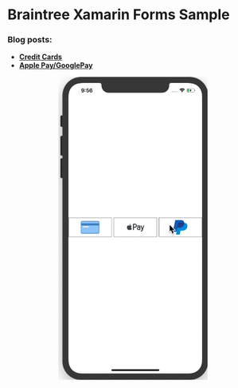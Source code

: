 # Braintree Xamarin Forms Sample

### Blog posts: 
  - [**Credit Cards**](http://www.xamboy.com/2020/01/28/braintree-integration-in-xamarin-forms-part-1/)
  - [**Apple Pay/GooglePay**](http://www.xamboy.com/2020/02/11/braintree-integration-in-xamarin-forms-part-2/)

<p align="center">
<img width="300" height:"700" src="paypalsample.gif" title="Android"/>
</p>
